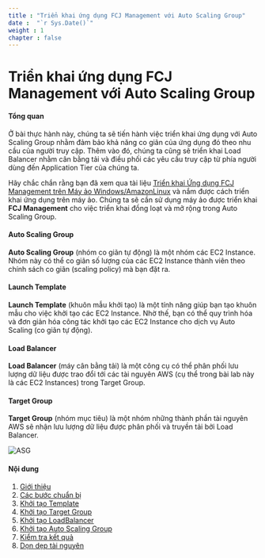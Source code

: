```yaml
---
title : "Triển khai ứng dụng FCJ Management với Auto Scaling Group"
date :  "`r Sys.Date()`" 
weight : 1 
chapter : false
---
```


# Triển khai ứng dụng FCJ Management với Auto Scaling Group

#### Tổng quan

Ở bài thực hành này, chúng ta sẽ tiến hành việc triển khai ứng dụng với Auto Scaling Group nhằm đảm bảo khả năng co giãn của ứng dụng đó theo nhu cầu của người truy cập. Thêm vào đó, chúng ta cũng sẽ triển khai Load Balancer nhằm cân bằng tải và điều phối các yêu cầu truy cập từ phía người dùng đến Application Tier của chúng ta.

Hãy chắc chắn rằng bạn đã xem qua tài liệu [Triển khai Ứng dụng FCJ Management trên Máy ảo Windows/AmazonLinux](https://000004.awsstudygroup.com/) và nắm được cách triển khai ứng dụng trên máy ảo. Chúng ta sẽ cần sử dụng máy ảo được triển khai **FCJ Management** cho việc triển khai đồng loạt và mở rộng trong Auto Scaling Group.

#### Auto Scaling Group

**Auto Scaling Group** (nhóm co giãn tự động) là một nhóm các EC2 Instance. Nhóm này có thể co giãn số lượng của các EC2 Instance thành viên theo chính sách co giãn (scaling policy) mà bạn đặt ra.

#### Launch Template

**Launch Template** (khuôn mẫu khởi tạo) là một tính năng giúp bạn tạo khuôn mẫu cho việc khởi tạo các EC2 Instance. Nhờ thế, bạn có thể quy trình hóa và đơn giản hóa công tác khởi tạo các EC2 Instance cho dịch vụ Auto Scaling (co giãn tự động).

#### Load Balancer

**Load Balancer** (máy cân bằng tải) là một công cụ có thể phân phối lưu lượng dữ liệu được trao đổi tới các tài nguyên AWS (cụ thể trong bài lab này là các EC2 Instances) trong Target Group.

#### Target Group

**Target Group** (nhóm mục tiêu) là một nhóm những thành phần tài nguyên AWS sẽ nhận lưu lượng dữ liệu được phân phối và truyền tải bởi Load Balancer.

![ASG](/images/2-Prerequiste/0.png?featherlight=false&width=40pc)

#### Nội dung

1. [Giới thiệu](1-introduce/)
2. [Các bước chuẩn bị](2-prerequiste/)
3. [Khởi tạo Template](3-launchtemplate/)
4. [Khởi tạo Target Group](4-launchtargetgroup/)
5. [Khởi tạo LoadBalancer](5-launchloadbalancer/)
6. [Khởi tạo Auto Scaling Group](6-launchautoscalinggroup/)
7. [Kiểm tra kết quả](7-result/)
8. [Dọn dẹp tài nguyên](8-cleanup/)

